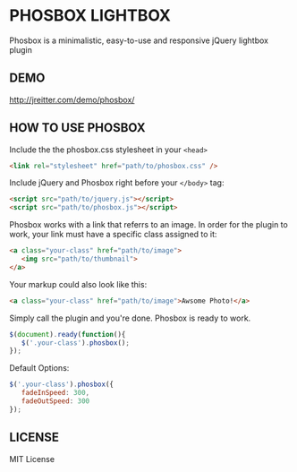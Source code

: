 # PHOSBOX LIGHTBOX

Phosbox is a minimalistic, easy-to-use and responsive jQuery lightbox plugin

## DEMO

http://jreitter.com/demo/phosbox/

## HOW TO USE PHOSBOX

Include the the phosbox.css stylesheet in your `<head>`   
```html
<link rel="stylesheet" href="path/to/phosbox.css" />
```

Include jQuery and Phosbox right before your `</body>` tag:
```html
<script src="path/to/jquery.js"></script>
<script src="path/to/phosbox.js"></script>
```

Phosbox works with a link that referrs to an image. In order for the plugin to work, your link must have a specific class assigned to it:
```html
<a class="your-class" href="path/to/image">
   <img src="path/to/thumbnail">
</a>
```

Your markup could also look like this:   
```html
<a class="your-class" href="path/to/image">Awsome Photo!</a>
```

Simply call the plugin and you're done. Phosbox is ready to work.
```js
$(document).ready(function(){
   $('.your-class').phosbox();
});
```

Default Options:
```js
$('.your-class').phosbox({
   fadeInSpeed: 300,
   fadeOutSpeed: 300
});
```


## LICENSE

MIT License
